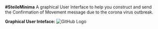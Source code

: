 **#SteileMinima**
A graphical User Interface to help you construct and send the Confirmation of Movement message due to the corona virus outbreak.

**Graphical User Inteface:**
![GitHub Logo](/images/logo.png)



